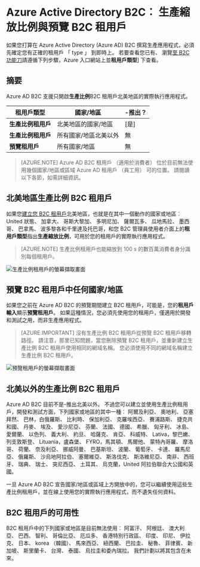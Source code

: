<properties
    pageTitle="Azure Active Directory B2C︰ 生產縮放比例與預覽 B2C 租用戶 |Microsoft Azure"
    description="主題 Azure Active Directory B2C 租用戶的類型"
    services="active-directory-b2c"
    documentationCenter=""
    authors="swkrish"
    manager="mbaldwin"
    editor="bryanla"/>

<tags
    ms.service="active-directory-b2c"
    ms.workload="identity"
    ms.tgt_pltfrm="na"
    ms.devlang="na"
    ms.topic="article"
    ms.date="08/30/2016"
    ms.author="swkrish"/>

# <a name="azure-active-directory-b2c-production-scale-vs-preview-b2c-tenants"></a>Azure Active Directory B2C︰ 生產縮放比例與預覽 B2C 租用戶

如果您打算在 Azure Active Directory (Azure AD) B2C 撰寫生產應用程式，必須先確定您有正確的租用戶 「 type 」 到即時上。 若要查看您已有、 瀏覽[至 B2C 功能刀](active-directory-b2c-app-registration.md#navigate-to-the-b2c-features-blade)請遵循下列步驟，Azure 入口網站上並**租用戶類型**] 下查看。

## <a name="summary"></a>摘要

Azure AD B2C 支援只開啟**生產比例**B2C 租用戶北美地區的實際執行應用程式。

| 租用戶類型 | 國家/地區 | -推出？ |
| ----------- | -------------- | --------------------- |
| **生產比例租用戶** | 北美地區的國家/地區 | [是] |
| **生產比例租用戶** | 所有國家/地區北美以外 | 無 |
| **預覽租用戶** | 所有國家/地區 | 無 |

> [AZURE.NOTE]
Azure AD B2C 租用戶 （適用於消費者） 位於目前無法使用幾個國家/地區或區域 Azure AD 租用戶 （員工用） 可的位置。 請閱讀以下各節，如需詳細資訊。

## <a name="production-scale-b2c-tenant-in-north-america"></a>北美地區生產比例 B2C 租用戶

如果您[建立您 B2C 租用戶](active-directory-b2c-get-started.md)北美地區，也就是在其中一個動作的國家或地區︰ United 狀態、 加拿大、 哥斯大黎加、 多明尼加、 薩爾瓦多、 瓜地馬拉、 墨西哥、 巴拿馬、 波多黎各和千里達及托巴哥，和您 B2C 管理員使用者介面上的**租用戶類型**指出**生產縮放比例**，可用於您的租用戶的實際執行應用程式。

> [AZURE.NOTE]
生產比例租用戶也能縮放到 100 s 的數百萬消費者身分識別每個租用戶。

![生產比例租用戶的螢幕擷取畫面](./media/active-directory-b2c-reference-tenant-type/production-scale-b2c-tenant.png)

## <a name="preview-b2c-tenant-in-any-countryregion"></a>預覽 B2C 租用戶中任何國家/地區

如果您之前在 Azure AD B2C 的預覽期間建立 B2C 租用戶，可能是，您的**租用戶輸入**顯示**預覽租用戶**。 如果這種情況，您必須先使用您的租用戶，僅適用於開發和測試之用，而非生產應用程式。

> [AZURE.IMPORTANT]
沒有生產比例 B2C 租用戶從預覽 B2C 租用戶移轉路徑。 請注意，那里已知問題，當您刪除預覽 B2C 租用戶，並重新建立生產比例 B2C 租用戶使用相同的網域名稱。 您必須使用不同的網域名稱建立生產比例 B2C 租用戶。

![預覽租用戶的螢幕擷取畫面](./media/active-directory-b2c-reference-tenant-type/preview-b2c-tenant.png)

## <a name="production-scale-b2c-tenant-outside-of-north-america"></a>北美以外的生產比例 B2C 租用戶

Azure AD B2C 目前不是-推出北美以外。 不過您可以建立並使用生產比例租用戶，開發和測試方面，下列國家或地區的其中一種︰ 阿爾及利亞、 奧地利、 亞塞拜然、 巴林，白俄羅斯、 比利時、 保加利亞、 克羅埃西亞、 賽浦路斯、 捷克共和國、 丹麥、 埃及、 愛沙尼亞、 芬蘭、 法國、 德國、 希臘、 匈牙利、 冰島、 愛爾蘭、 以色列、 義大利、 約旦、 哈薩克、 肯亞、 科威特、 Lativa，黎巴嫩、 列支敦斯登、 Lituania，盧森堡、 FYRO，馬其頓、 馬爾他、 蒙特內哥羅、 摩洛哥、 荷蘭、 奈及利亞、 挪威阿曼、 巴基斯坦、 波蘭、 葡萄牙、 卡達、 羅馬尼亞、 俄羅斯、 沙烏地阿拉伯、 塞爾維亞、 斯洛伐克、 斯洛維尼亞、 南非、 西班牙、 瑞典、 瑞士、 突尼西亞、 土耳其、 烏克蘭，United 阿拉伯聯合大公國和英國。

一旦 Azure AD B2C 宣告國家/地區或區域上方開放中的，您可以繼續使用這些生產比例租用戶，並在線上使用您的實際執行應用程式，而不遺失任何資料。

## <a name="availability-of-b2c-tenants"></a>B2C 租用戶的可用性

B2C 租用戶中的下列國家或地區是目前無法使用︰ 阿富汗、 阿根廷、 澳大利亞、 巴西、 智利、 哥倫比亞、 厄瓜多、 香港特別行政區、 印度、 印尼、 伊拉克、 日本、 korea （韓國）、 馬來西亞、 紐西蘭、 巴拉圭、 秘魯、 菲律賓、 新加坡、 斯里蘭卡、 台灣、 泰國、 烏拉圭和委內瑞拉。 我們計劃以將其包含在未來。
